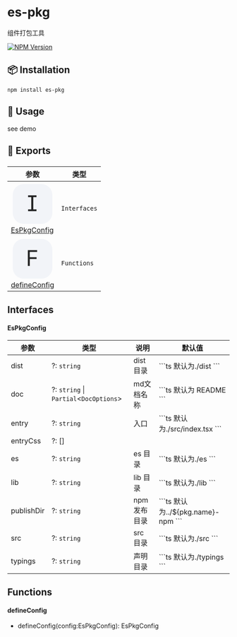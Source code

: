    

es-pkg
======

组件打包工具

[![NPM Version](https://camo.githubusercontent.com/87e231f6c9c425b8388e50d5b37d2712ca941d75263a1f2cc0c4f3e277a5fe4f/68747470733a2f2f696d672e736869656c64732e696f2f6e706d2f762f65732d706b673f636f6c6f723d333363643536266c6f676f3d6e706d)](https://www.npmjs.com/package/es-pkg)

📦 **Installation**
-------------------

    npm install es-pkg

🔨 **Usage**
------------

see demo

👊 Exports
----------

### 

<table><thead><tr><th>参数</th><th>类型</th></tr></thead><tbody><tr><td><a href="" class="tsd-index-link"><svg viewBox="0 0 24 24"><rect fill="#f2f4f8" stroke="var(--color-ts-interface)" stroke-width="1.5" x="1" y="1" width="22" height="22" rx="6"></rect><path d="M9.51 16V15.016H11.298V8.224H9.51V7.24H14.19V8.224H12.402V15.016H14.19V16H9.51Z" fill="#222"></path></svg><span>EsPkgConfig</span></a></td><td><code>Interfaces</code></td></tr><tr><td><a href="" class="tsd-index-link"><svg viewBox="0 0 24 24"><rect fill="#f2f4f8" stroke="var(--color-ts-function)" stroke-width="1.5" x="1" y="1" width="22" height="22" rx="6"></rect><path d="M9.39 16V7.24H14.55V8.224H10.446V11.128H14.238V12.112H10.47V16H9.39Z" fill="#222"></path></svg><span>defineConfig</span></a></td><td><code>Functions</code></td></tr></tbody></table>

**Interfaces**
--------------

#### EsPkgConfig

<table><thead><tr><th>参数</th><th>类型</th><th>说明</th><th>默认值</th></tr></thead><tbody><tr><td><span class="tsd-kind-property">dist</span></td><td><a class="tsd-anchor"></a><div class="tsd-signature"><span class="tsd-signature-symbol">?:</span> <code class="tsd-signature-type">string</code></div></td><td><div class="tsd-comment tsd-typography">dist 目录</div></td><td>```ts 默认为./dist ```</td></tr><tr><td><span class="tsd-kind-property">doc</span></td><td><a class="tsd-anchor"></a><div class="tsd-signature"><span class="tsd-signature-symbol">?:</span> <code class="tsd-signature-type">string</code><span class="tsd-signature-symbol"> | </span><code class="tsd-signature-type">Partial</code><span class="tsd-signature-symbol">&lt;</span><code class="tsd-signature-type">DocOptions</code><span class="tsd-signature-symbol">&gt;</span></div></td><td><div class="tsd-comment tsd-typography">md文档名称</div></td><td>```ts 默认为 README ```</td></tr><tr><td><span class="tsd-kind-property">entry</span></td><td><a class="tsd-anchor"></a><div class="tsd-signature"><span class="tsd-signature-symbol">?:</span> <code class="tsd-signature-type">string</code></div></td><td><div class="tsd-comment tsd-typography">入口</div></td><td>```ts 默认为./src/index.tsx ```</td></tr><tr><td><span class="tsd-kind-property">entryCss</span></td><td><a class="tsd-anchor"></a><div class="tsd-signature"><span class="tsd-signature-symbol">?:</span> <span class="tsd-signature-symbol">[</span><span class="tsd-signature-symbol">]</span></div></td><td></td><td></td></tr><tr><td><span class="tsd-kind-property">es</span></td><td><a class="tsd-anchor"></a><div class="tsd-signature"><span class="tsd-signature-symbol">?:</span> <code class="tsd-signature-type">string</code></div></td><td><div class="tsd-comment tsd-typography">es 目录</div></td><td>```ts 默认为./es ```</td></tr><tr><td><span class="tsd-kind-property">lib</span></td><td><a class="tsd-anchor"></a><div class="tsd-signature"><span class="tsd-signature-symbol">?:</span> <code class="tsd-signature-type">string</code></div></td><td><div class="tsd-comment tsd-typography">lib 目录</div></td><td>```ts 默认为./lib ```</td></tr><tr><td><span class="tsd-kind-property">publishDir</span></td><td><a class="tsd-anchor"></a><div class="tsd-signature"><span class="tsd-signature-symbol">?:</span> <code class="tsd-signature-type">string</code></div></td><td><div class="tsd-comment tsd-typography">npm发布目录</div></td><td>```ts 默认为../${pkg.name}-npm ```</td></tr><tr><td><span class="tsd-kind-property">src</span></td><td><a class="tsd-anchor"></a><div class="tsd-signature"><span class="tsd-signature-symbol">?:</span> <code class="tsd-signature-type">string</code></div></td><td><div class="tsd-comment tsd-typography">src 目录</div></td><td>```ts 默认为./src ```</td></tr><tr><td><span class="tsd-kind-property">typings</span></td><td><a class="tsd-anchor"></a><div class="tsd-signature"><span class="tsd-signature-symbol">?:</span> <code class="tsd-signature-type">string</code></div></td><td><div class="tsd-comment tsd-typography">声明 目录</div></td><td>```ts 默认为./typings ```</td></tr></tbody></table>

**Functions**
-------------

#### defineConfig

*   defineConfig(config:EsPkgConfig): EsPkgConfig